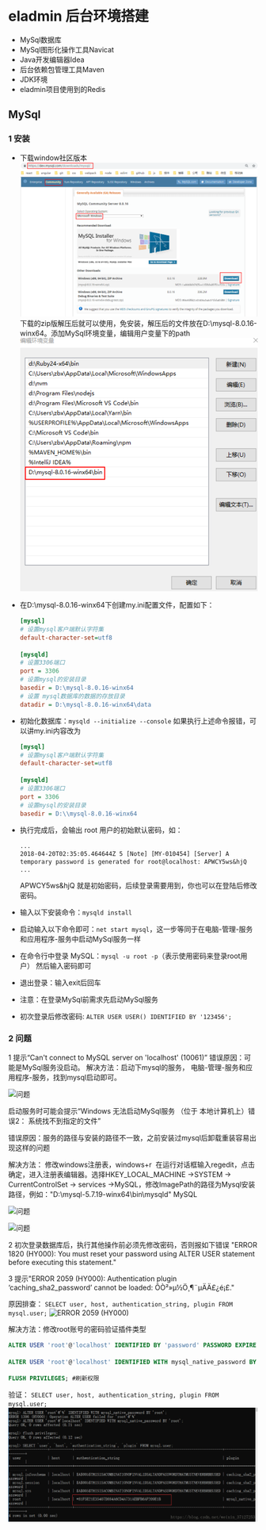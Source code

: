 # eladmin 后台环境搭建

- MySql数据库
- MySql图形化操作工具Navicat
- Java开发编辑器Idea
- 后台依赖包管理工具Maven
- JDK环境
- eladmin项目使用到的Redis

## MySql
### 1 安装

- 下载window社区版本
![下载MySql](./image/01.png)
下载的zip版解压后就可以使用，免安装，解压后的文件放在D:\mysql-8.0.16-winx64。添加MySql环境变量，编辑用户变量下的path
![添加系统变量](./image/02.png)
- 在D:\mysql-8.0.16-winx64下创建my.ini配置文件，配置如下：

  ```ini
  [mysql]
  # 设置mysql客户端默认字符集
  default-character-set=utf8

  [mysqld]
  # 设置3306端口
  port = 3306
  # 设置mysql的安装目录
  basedir = D:\mysql-8.0.16-winx64
  # 设置 mysql数据库的数据的存放目录
  datadir = D:\mysql-8.0.16-winx64\data
  ```

- 初始化数据库：`mysqld --initialize --console`
  如果执行上述命令报错，可以讲my.ini内容改为
    ```ini
  [mysql]
  # 设置mysql客户端默认字符集
  default-character-set=utf8

  [mysqld]
  # 设置3306端口
  port = 3306
  # 设置mysql的安装目录
  basedir = D:\\mysql-8.0.16-winx64
  ```

- 执行完成后，会输出 root 用户的初始默认密码，如：

  ```
  ...
  2018-04-20T02:35:05.464644Z 5 [Note] [MY-010454] [Server] A temporary password is generated for root@localhost: APWCY5ws&hjQ
  ...
  ```

  APWCY5ws&hjQ 就是初始密码，后续登录需要用到，你也可以在登陆后修改密码。

- 输入以下安装命令：`mysqld install`

- 启动输入以下命令即可：`net start mysql`，这一步等同于在电脑-管理-服务和应用程序-服务中启动MySql服务一样

- 在命令行中登录 MySQL：`mysql -u root -p`（表示使用密码来登录root用户） 然后输入密码即可

- 退出登录：输入exit后回车

- 注意：在登录MySql前需求先启动MySql服务

- 初次登录后修改密码: `ALTER USER USER() IDENTIFIED BY '123456';`

### 2 问题

1 提示“Can't connect to MySQL server on 'localhost' (10061)”
错误原因：可能是MySql服务没启动。
解决方法：启动下mysql的服务， 电脑-管理-服务和应用程序-服务，找到mysql启动即可。

![问题](./image/03.png)

启动服务时可能会提示“Windows 无法启动MySql服务 （位于 本地计算机上）错误2： 系统找不到指定的文件”

错误原因：服务的路径与安装的路径不一致，之前安装过mysql后卸载重装容易出现这样的问题

解决方法：
修改windows注册表，windows+r  在运行对话框输入regedit，点击确定，进入注册表编辑器。选择HKEY_LOCAL_MACHINE ->SYSTEM -> CurrentControlSet -> services ->MySQL，修改ImagePath的路径为Mysql安装路径，例如："D:\mysql-5.7.19-winx64\bin\mysqld" MySQL

![问题](./image/04.png)

![问题](./image/05.png)

2 初次登录数据库后，执行其他操作前必须先修改密码，否则报如下错误
"ERROR 1820 (HY000): You must reset your password using ALTER USER statement before executing this statement."

3 提示"ERROR 2059 (HY000): Authentication plugin ‘caching_sha2_password’ cannot be loaded: ÕÒ²»µ½Ö¸¶¨µÄÄ£¿é¡£."

原因排查：
`SELECT user, host, authentication_string, plugin FROM mysql.user;`
![ERROR 2059 (HY000)](./image/06.png)

解决方法：修改root账号的密码验证插件类型
```sql
ALTER USER 'root'@'localhost' IDENTIFIED BY 'password' PASSWORD EXPIRE NEVER; #修改加密规则password是自己的密码，root也是登陆账户，下同。

ALTER USER 'root'@'localhost' IDENTIFIED WITH mysql_native_password BY 'password'; #更新一下用户的密码

FLUSH PRIVILEGES; #刷新权限
```

验证：
`SELECT user, host, authentication_string, plugin FROM mysql.user;`
![ERROR 2059 (HY000)](./image/07.png)







